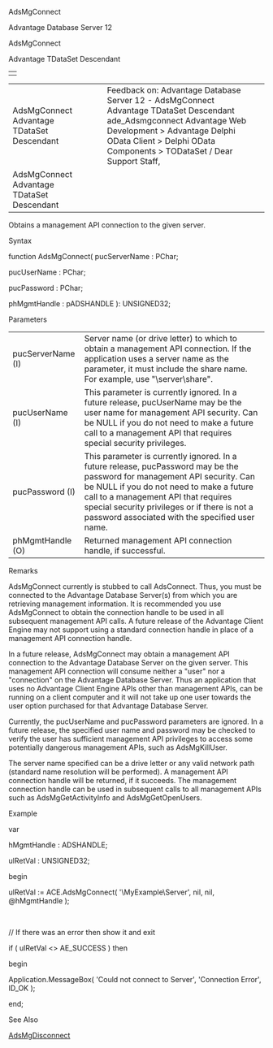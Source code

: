 AdsMgConnect




Advantage Database Server 12  

AdsMgConnect

Advantage TDataSet Descendant

|  |
| --- |
|  |

|  |  |  |  |  |
| --- | --- | --- | --- | --- |
| AdsMgConnect  Advantage TDataSet Descendant |  |  | Feedback on: Advantage Database Server 12 - AdsMgConnect Advantage TDataSet Descendant ade\_Adsmgconnect Advantage Web Development > Advantage Delphi OData Client > Delphi OData Components > TODataSet / Dear Support Staff, |  |
| AdsMgConnect  Advantage TDataSet Descendant |  |  |  |  |

Obtains a management API connection to the given server.

Syntax

function AdsMgConnect( pucServerName : PChar;

pucUserName : PChar;

pucPassword : PChar;

phMgmtHandle : pADSHANDLE ): UNSIGNED32;

Parameters

|  |  |
| --- | --- |
| pucServerName (I) | Server name (or drive letter) to which to obtain a management API connection. If the application uses a server name as the parameter, it must include the share name. For example, use "\\server\share". |
| pucUserName (I) | This parameter is currently ignored. In a future release, pucUserName may be the user name for management API security. Can be NULL if you do not need to make a future call to a management API that requires special security privileges. |
| pucPassword (I) | This parameter is currently ignored. In a future release, pucPassword may be the password for management API security. Can be NULL if you do not need to make a future call to a management API that requires special security privileges or if there is not a password associated with the specified user name. |
| phMgmtHandle (O) | Returned management API connection handle, if successful. |

Remarks

AdsMgConnect currently is stubbed to call AdsConnect. Thus, you must be connected to the Advantage Database Server(s) from which you are retrieving management information. It is recommended you use AdsMgConnect to obtain the connection handle to be used in all subsequent management API calls. A future release of the Advantage Client Engine may not support using a standard connection handle in place of a management API connection handle.

In a future release, AdsMgConnect may obtain a management API connection to the Advantage Database Server on the given server. This management API connection will consume neither a "user" nor a "connection" on the Advantage Database Server. Thus an application that uses no Advantage Client Engine APIs other than management APIs, can be running on a client computer and it will not take up one user towards the user option purchased for that Advantage Database Server.

Currently, the pucUserName and pucPassword parameters are ignored. In a future release, the specified user name and password may be checked to verify the user has sufficient management API privileges to access some potentially dangerous management APIs, such as AdsMgKillUser.

The server name specified can be a drive letter or any valid network path (standard name resolution will be performed). A management API connection handle will be returned, if it succeeds. The management connection handle can be used in subsequent calls to all management APIs such as AdsMgGetActivityInfo and AdsMgGetOpenUsers.

Example

var

hMgmtHandle : ADSHANDLE;

ulRetVal : UNSIGNED32;

begin

ulRetVal := ACE.AdsMgConnect( '\\MyExample\Server', nil, nil, @hMgmtHandle );

 

// If there was an error then show it and exit

if ( ulRetVal <> AE\_SUCCESS ) then

begin

Application.MessageBox( 'Could not connect to Server', 'Connection Error', ID\_OK );

end;

See Also

[AdsMgDisconnect](ade_adsmgdisconnect.htm)
